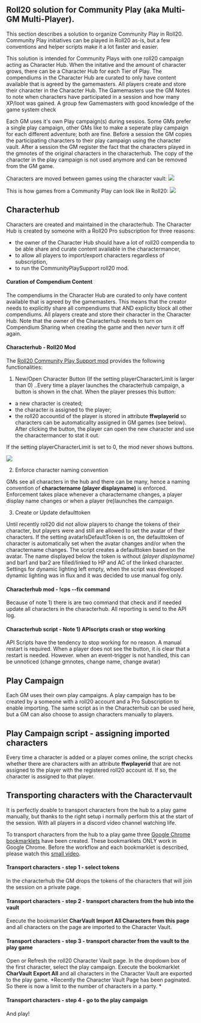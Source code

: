 ## Roll20 solution for Community Play (aka Multi-GM Multi-Player).

This section describes a solution to organize Community Play in Roll20. Community Play initiatives can be played in Roll20 as-is, but a few conventions and helper scripts make it a lot faster and easier. 

This solution is intended for Community Plays with one roll20 campaign acting as Character Hub. When the initative and the amount of character grows, there can be a Character Hub for each Tier of Play. The compendiums in the Character Hub are curated to only have content available that is agreed by the gamemasters. All players create and store their character in the Character Hub. The Gamemasters use the GM Notes to note when characters have participated in a session and how many XP/loot was gained. A group few Gamemasters with good knowledge of the game system check 
 
Each GM uses it's own Play campaign(s) during sessios. Some GMs prefer a single play campaign, other GMs like to make a seperate play campaign for each different adventure; both are fine. Before a session the GM copies the participating characters to their play campaign using the character vault. After a session the GM register the fact that the characters played in the gmnotes of the original characters in the characterhub. The copy of the character in the play campaign is not used anymore and can be removed from the GM game.


Characters are moved between games using the character vault:
![](movingcharacters.png)


This is how games from a Community Play can look like in Roll20:
![](roll20-opening-page.png)


## Characterhub

Characters are created and maintained in the characterhub. The Character Hub is created by someone with a Roll20 Pro subscription for three reasons:
  * the owner of the Character Hub should have a lot of roll20 compendia to be able share and curate content available in the charactermancer,
  * to allow all players to import/export characters regardless of subscription,
  * to run the CommunityPlaySupport roll20 mod.  
  
#### Curation of Compendium Content

The compendiums in the Character Hub are curated to only have content available that is agreed by the gamemasters. This means that the creator needs to explicitly share all compendiums that AND explicity block all other compendiums. All players create and store their character in the Character Hub. 
Note that the owner of the Characterhub needs to turn on Compendium Sharing when creating the game and then *never* turn it off again.

#### Characterhub - Roll20 Mod

The [Roll20 Community Play Support mod](https://github.com/rhenenrpg/rhenenrpg.github.io/blob/main/mgmp/roll20/CommunityPlaySupport.js) provides the following functionalities:

1. New/Open Character Button
(If the setting playerCharacterLimit is larger than 0)
..Every time a player launches the characterhub campaign, a button is shown in the chat. 
When the player presses this button:
  * a new character is created;
  * the character is assigned to the player;
  * the roll20 accountid of the player is stored in attribute **ffwplayerid** so characters can be automaticallty assigned in GM games (see below).
After clicking the button, the player can open the new character and use the charactermancer to stat it out.

If the setting playerCharacterLimit is set to 0, the mod never shows buttons.

![](new-character-button.png)

2. Enforce character naming convention

GMs see all characters in the hub and there can be many, hence a naming convention of **charactername (player displayname)** is enforced. 
Enforcement takes place whenever a charactername changes, a player display name changes or when a player (re)launches the campaign.

3. Create or Update defaulttoken

Until recently roll20 did not allow players to change the tokens of their character, but players were and still are allowed to set the avatar of their characters. 
If the setting avatarIsDefaultToken is on, the defaulttoken of character is automatically set when the avatar changes and/or when the charactername changes.
The script creates a defaulttoken based on the avatar. The name displayed below the token is without *(player displayname)* and bar1 and bar2 are filled/linked to HP and AC of the linked character. Settings for dynamic lighting left empty, when the script was developed dynamic lighting was in flux and it was decided to use manual fog only.


#### Characterhub mod - !cps --fix command

Because of note 1) there is are two command that check and if needed update all characters in the characterhub. All reporting is send to the API log.

#### Characterhub script - Note 1) APIscripts crash or stop working

API Scripts have the tendency to stop working for no reason. A manual restart is required. When a player does not see the button, it is clear that a restart is needed. However. when an event-trigger is not handled, this can be unnoticed (change gmnotes, change name, change avatar)


## Play Campaign
Each GM uses their own play campaigns. A play campaign has to be created by a someone with a roll20 account and a Pro Subscription to enable importing. The same script as in the Characterhub can be used here, but a GM can also choose to assign characters manually to players.

## Play Campaign script - assigning imported characters

Every time a character is added or a player comes online, the script checks whether there are characters with an attribute **ffwplayerid** that are not assigned to the player with the registered roll20 account id. If so, the character is assigned to that player. 

## Transporting characters with the Charactervault

It is perfectly doable to transport characters from the hub to a play game manually, but thanks to the right setup i normally perform this at the start of the session. With all players in a discord video channel watching life.

To transport characters from the hub to a play game three [Google Chrome bookmarklets](booksmarks-ffw.html) have been created. These bookmarklets ONLY work in Google Chrome. Before the workflow and each bookmarklet is described, please watch this [small video](roll20-character-transport.mp4).

#### Transport characters - step 1 - select tokens

In the characterhub the GM drops the tokens of the characters that will join the session on a private page.

#### Transport characters - step 2 - transport characters from the hub into the vault

Execute the bookmarklet **CharVault Import All Characters from this page** and all characters on the page are imported to the Character Vault. 

#### Transport characters - step 3 - transport character from the vault to the play game

Open or Refresh the roll20 Character Vault page. 
In the dropdown box of the first character, select the play campaign.
Execute the bookmarklet **CharVault Export All** and all characters in the Character Vault are exported to the play game. 
*Recently the Character Vault Page has been paginated. So there is now a limit to the number of characters in a party. *

#### Transport characters - step 4 - go to the play campaign
And play!
